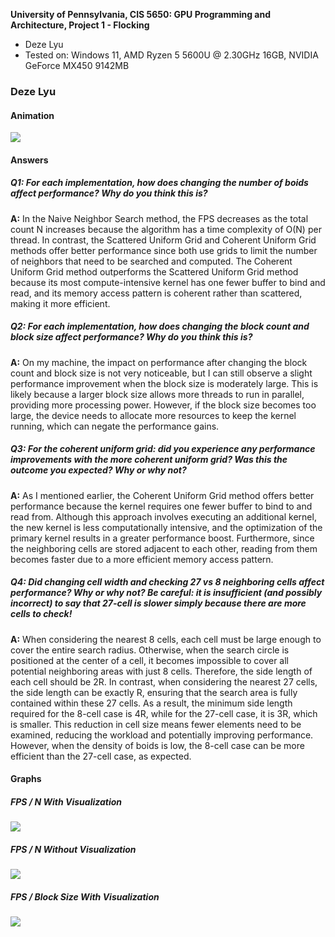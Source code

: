 **University of Pennsylvania, CIS 5650: GPU Programming and Architecture,
Project 1 - Flocking**

* Deze Lyu
* Tested on: Windows 11, AMD Ryzen 5 5600U @ 2.30GHz 16GB, NVIDIA GeForce MX450 9142MB

### Deze Lyu

#### Animation
![](images/Video.gif)

#### Answers

##### **Q1:** For each implementation, how does changing the number of boids affect performance? Why do you think this is?

**A:** In the Naive Neighbor Search method, the FPS decreases as the total count N increases because the algorithm has a time complexity of O(N) per thread. In contrast, the Scattered Uniform Grid and Coherent Uniform Grid methods offer better performance since both use grids to limit the number of neighbors that need to be searched and computed. The Coherent Uniform Grid method outperforms the Scattered Uniform Grid method because its most compute-intensive kernel has one fewer buffer to bind and read, and its memory access pattern is coherent rather than scattered, making it more efficient.

##### **Q2:** For each implementation, how does changing the block count and block size affect performance? Why do you think this is?

**A:** On my machine, the impact on performance after changing the block count and block size is not very noticeable, but I can still observe a slight performance improvement when the block size is moderately large. This is likely because a larger block size allows more threads to run in parallel, providing more processing power. However, if the block size becomes too large, the device needs to allocate more resources to keep the kernel running, which can negate the performance gains.

##### **Q3:** For the coherent uniform grid: did you experience any performance improvements with the more coherent uniform grid? Was this the outcome you expected? Why or why not?

**A:** As I mentioned earlier, the Coherent Uniform Grid method offers better performance because the kernel requires one fewer buffer to bind to and read from. Although this approach involves executing an additional kernel, the new kernel is less computationally intensive, and the optimization of the primary kernel results in a greater performance boost. Furthermore, since the neighboring cells are stored adjacent to each other, reading from them becomes faster due to a more efficient memory access pattern.

##### **Q4:** Did changing cell width and checking 27 vs 8 neighboring cells affect performance? Why or why not? Be careful: it is insufficient (and possibly incorrect) to say that 27-cell is slower simply because there are more cells to check!

**A:** When considering the nearest 8 cells, each cell must be large enough to cover the entire search radius. Otherwise, when the search circle is positioned at the center of a cell, it becomes impossible to cover all potential neighboring areas with just 8 cells. Therefore, the side length of each cell should be 2R. In contrast, when considering the nearest 27 cells, the side length can be exactly R, ensuring that the search area is fully contained within these 27 cells. As a result, the minimum side length required for the 8-cell case is 4R, while for the 27-cell case, it is 3R, which is smaller. This reduction in cell size means fewer elements need to be examined, reducing the workload and potentially improving performance. However, when the density of boids is low, the 8-cell case can be more efficient than the 27-cell case, as expected.

#### Graphs

##### FPS / N With Visualization
![](images/Image0.gif)

##### FPS / N Without Visualization
![](images/Image1.gif)

##### FPS / Block Size With Visualization
![](images/Image2.gif)
